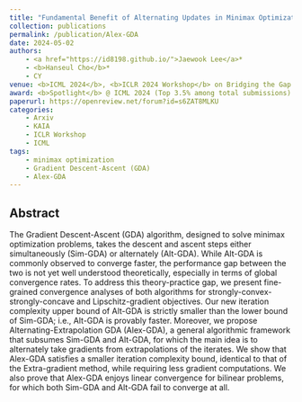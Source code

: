 ```yaml
---
title: "Fundamental Benefit of Alternating Updates in Minimax Optimization"
collection: publications
permalink: /publication/Alex-GDA
date: 2024-05-02
authors:
    - <a href="https://id8198.github.io/">Jaewook Lee</a>*
    - <b>Hanseul Cho</b>*
    - CY
venue: <b>ICML 2024</b>, <b>ICLR 2024 Workshop</b> on Bridging the Gap Between Practice and Theory in Deep Learning (BGPT)
award: <b>Spotlight</b> @ ICML 2024 (Top 3.5% among total submissions)
paperurl: https://openreview.net/forum?id=s6ZAT8MLKU
categories: 
    - Arxiv
    - KAIA
    - ICLR Workshop
    - ICML
tags:
    - minimax optimization
    - Gradient Descent-Ascent (GDA)
    - Alex-GDA
---
```


## Abstract

The Gradient Descent-Ascent (GDA) algorithm, designed to solve minimax optimization problems, takes the descent and ascent steps either simultaneously (Sim-GDA) or alternately (Alt-GDA). While Alt-GDA is commonly observed to converge faster, the performance gap between the two is not yet well understood theoretically, especially in terms of global convergence rates. To address this theory-practice gap, we present fine-grained convergence analyses of both algorithms for strongly-convex-strongly-concave and Lipschitz-gradient objectives. Our new iteration complexity upper bound of Alt-GDA is strictly smaller than the lower bound of Sim-GDA; i.e., Alt-GDA is provably faster. Moreover, we propose Alternating-Extrapolation GDA (Alex-GDA), a general algorithmic framework that subsumes Sim-GDA and Alt-GDA, for which the main idea is to alternately take gradients from extrapolations of the iterates. We show that Alex-GDA satisfies a smaller iteration complexity bound, identical to that of the Extra-gradient method, while requiring less gradient computations. We also prove that Alex-GDA enjoys linear convergence for bilinear problems, for which both Sim-GDA and Alt-GDA fail to converge at all.
